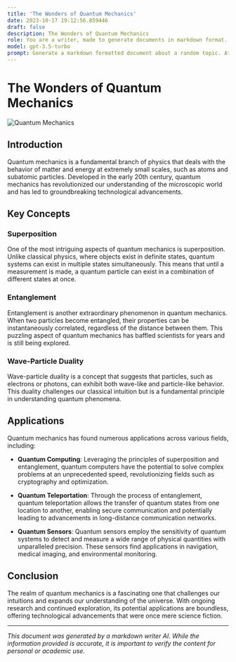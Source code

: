 ```yaml
---
title: 'The Wonders of Quantum Mechanics'
date: 2023-10-17 19:12:56.859446
draft: false
description: The Wonders of Quantum Mechanics
role: You are a writer, made to generate documents in markdown format. It is very important that all of the documents you generate are in valid markdown format.
model: gpt-3.5-turbo
prompt: Generate a markdown formatted document about a random topic. At the bottom, include a disclaimer explaining that the document was generated by you. The first line of the document should be the title. Make sure that the entire document is in proper markdown format, using a mix of various tags to make the document visually appealing.
---
```


# The Wonders of Quantum Mechanics

![Quantum Mechanics](https://cdn.pixabay.com/photo/2016/11/29/10/07/eye-1868063_960_720.jpg)

## Introduction

Quantum mechanics is a fundamental branch of physics that deals with the behavior of matter and energy at extremely small scales, such as atoms and subatomic particles. Developed in the early 20th century, quantum mechanics has revolutionized our understanding of the microscopic world and has led to groundbreaking technological advancements.

## Key Concepts

### Superposition

One of the most intriguing aspects of quantum mechanics is superposition. Unlike classical physics, where objects exist in definite states, quantum systems can exist in multiple states simultaneously. This means that until a measurement is made, a quantum particle can exist in a combination of different states at once.

### Entanglement

Entanglement is another extraordinary phenomenon in quantum mechanics. When two particles become entangled, their properties can be instantaneously correlated, regardless of the distance between them. This puzzling aspect of quantum mechanics has baffled scientists for years and is still being explored.

### Wave-Particle Duality

Wave-particle duality is a concept that suggests that particles, such as electrons or photons, can exhibit both wave-like and particle-like behavior. This duality challenges our classical intuition but is a fundamental principle in understanding quantum phenomena.

## Applications

Quantum mechanics has found numerous applications across various fields, including:

- **Quantum Computing**: Leveraging the principles of superposition and entanglement, quantum computers have the potential to solve complex problems at an unprecedented speed, revolutionizing fields such as cryptography and optimization.

- **Quantum Teleportation**: Through the process of entanglement, quantum teleportation allows the transfer of quantum states from one location to another, enabling secure communication and potentially leading to advancements in long-distance communication networks.

- **Quantum Sensors**: Quantum sensors employ the sensitivity of quantum systems to detect and measure a wide range of physical quantities with unparalleled precision. These sensors find applications in navigation, medical imaging, and environmental monitoring.

## Conclusion

The realm of quantum mechanics is a fascinating one that challenges our intuitions and expands our understanding of the universe. With ongoing research and continued exploration, its potential applications are boundless, offering technological advancements that were once mere science fiction.

---

*This document was generated by a markdown writer AI. While the information provided is accurate, it is important to verify the content for personal or academic use.*